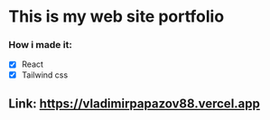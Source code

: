 # This is my web site portfolio

### How i made it:
- [x] React
- [x] Tailwind css

## Link: https://vladimirpapazov88.vercel.app
